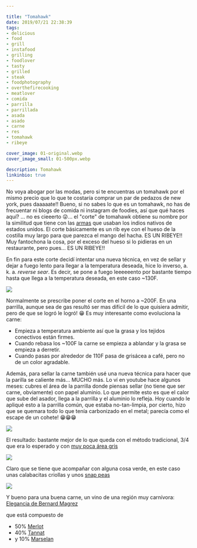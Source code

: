 ```yaml
---

title: "Tomahawk"
date: 2019/07/21 22:38:39
tags:
- delicious 
- food 
- grill 
- instafood 
- grilling 
- foodlover 
- tasty 
- grilled 
- steak 
- foodphotography 
- overthefirecooking 
- meatlover 
- comida 
- parrilla 
- parrillada 
- asada 
- asado 
- carne 
- res 
- tomahawk 
- ribeye

cover_image: 01-original.webp
cover_image_small: 01-500px.webp

description: Tomahawk
linkinbio: true
---
```




No voya abogar por las modas, pero si te encuentras un tomahawk por el mismo precio que lo que te costaría comprar un par de pedazos de new york, pues daaaaate!! Bueno, si no sabes lo que es un tomahawk, no has de frecuentar ni blogs de comida ni instagram de foodies, así que qué haces aquí? ... no es cieeerto 😜... el "corte" de tomahawk obtiene su nombre por la similitud que tiene con las <a href="https://en.wikipedia.org/wiki/Tomahawk">armas</a> que usaban los indios nativos de estados unidos. El corte básicamente es un rib eye con el hueso de la costilla muy largo para que parezca el mango del hacha. ES UN RIBEYE!! Muy fantochona la cosa, por el exceso del hueso si lo pidieras en un restaurante, pero pues... ES UN RIBEYE!!

En fin para este corte decidí intentar una nueva técnica, en vez de sellar y dejar a fuego lento para llegar a la temperatura deseada, hice lo inverso, a. k. a. *reverse sear*. Es decir, se pone a fuego leeeeeento por bastante tiempo hasta que llega a la temperatura deseada, en este caso ~130F.

[![](01)](01-original.webp)

Normalmente se prescribe poner el corte en el horno a ~200F. En una parrilla, aunque sea de gas resultó ser mas difícil de lo que quisiera admitir, pero de que se logró le logró! 😁 Es muy interesante como evoluciona la carne: 

- Empieza a temperatura ambiente así que la grasa y los tejidos conectivos están firmes.
- Cuando rebasa los ~100F la carne se empieza a ablandar y la grasa se empieza a derretir.
- Cuando pasas por alrededor de 110F pasa de grisácea a café, pero no de un color agradable.

Además, para sellar la carne también usé una nueva técnica para hacer que la parilla se caliente más... MUCHO más. Lo ví en youtube hace algunos meses: cubres el área de la parrilla donde piensas sellar (no tiene que ser carne, obviamente) con papel aluminio. Lo que permite esto es que el calor que sube del asador, llega a la parrilla y el aluminio lo refleja. Hoy cuando le apliqué esto a la parrilla común, que estaba no-tan-limpia, por cierto, hizo que se quemara todo lo que tenía carbonizado en el metal; parecía como el escape de un cohete! 😁😁😁

[![](02)](02-original.webp)

El resultado: bastante mejor de lo que queda con el método tradicional, 3/4 que era lo esperado y con <a href="sous-vide-vs-traditional-steak-original.webp">muy poca área gris</a>

[![](03)](03-original.webp)

Claro que se tiene que acompañar con alguna cosa verde, en este caso unas calabacitas criollas y unos [snap peas](https://en.wikipedia.org/wiki/Snap_pea)

[![](Elegancia)](Elegancia-original.webp)

Y bueno para una buena carne, un vino de una región muy carnívora: <a href="http://www.bernard-magrez.com/en/wines/elegancia/elegancia">Elegancia de Bernard Magrez</a>

que está compuesto de 

* 50% <a href="https://en.wikipedia.org/wiki/Merlot">Merlot</a>
* 40% <a href="https://en.wikipedia.org/wiki/Tannat">Tannat</a>
* y 10% <a href="https://en.wikipedia.org/wiki/Marselan">Marselan</a>
